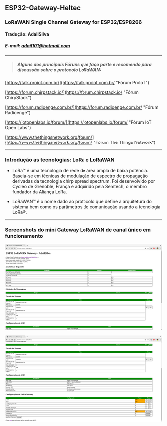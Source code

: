 ## ESP32-Gateway-Heltec
### LoRaWAN Single Channel Gateway for ESP32/ESP8266
#### Tradução: AdailSilva
##### E-mail: adail101@hotmail.com

---

> ##### Alguns dos principais Fóruns que faço parte e recomendo para discussão sobre o protocolo LoRaWAN:

> 
[https://talk.proiot.com.br/](https://talk.proiot.com.br/ "Fórum ProIoT")

> 
[https://forum.chirpstack.io/](https://forum.chirpstack.io/ "Fórum ChirpStack")

> 
[https://forum.radioenge.com.br/](https://forum.radioenge.com.br/ "Fórum Radioenge")

> 
[https://iotopenlabs.io/forum/](https://iotopenlabs.io/forum/ "Fórum IoT Open Labs")

> 
[https://www.thethingsnetwork.org/forum/](https://www.thethingsnetwork.org/forum/ "Fórum The Things Network")

---

### Introdução as tecnologias: LoRa e LoRaWAN

- LoRa™ é uma tecnologia de rede de área ampla de baixa potência. Baseia-se em técnicas de modulação de espectro de propagação derivadas da tecnologia chirp spread spectrum. Foi desenvolvido por Cycleo de Grenoble, França e adquirido pela Semtech, o membro fundador da Aliança LoRa.

- LoRaWAN™ é o nome dado ao protocolo que define a arquitetura do sistema bem como os parâmetros de comunicação usando a tecnologia LoRa®.

---
### Screenshots do mini Gateway LoRaWAN de canal único em funcionamento

[![single-channel-gateway](https://raw.githubusercontent.com/AdailSilva/LoRaWAN_GatewayESP32-Heltec_AU915/master/screenshots/001.png "UP")](https://raw.githubusercontent.com/AdailSilva/LoRaWAN_GatewayESP32-Heltec_AU915/master/screenshots/001.png "UP")

[![single-channel-gateway](https://raw.githubusercontent.com/AdailSilva/LoRaWAN_GatewayESP32-Heltec_AU915/master/screenshots/002.png "DOWN")](https://raw.githubusercontent.com/AdailSilva/LoRaWAN_GatewayESP32-Heltec_AU915/master/screenshots/002.png "DOWN")
